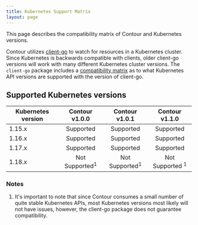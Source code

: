 ```yaml
---
title: Kubernetes Support Matrix
layout: page
---
```


This page describes the compatibility matrix of Contour and Kubernetes versions.

Contour utilizes [client-go][1] to watch for resources in a Kubernetes cluster.
Since Kubernetes is backwards compatible with clients, older client-go versions will work with many different Kubernetes cluster versions.
The `client-go` package includes a [compatibility matrix][2] as to what Kubernetes API versions are supported with the version of client-go.  

## Supported Kubernetes versions

| Kubernetes version | Contour v1.0.0 | Contour v1.0.1 | Contour v1.1.0 |
| ------------ | :-----------: | :-----------: | :----------: | 
| 1.15.x | Supported | Supported | Supported | 
| 1.16.x | Supported | Supported | Supported |
| 1.17.x | Supported | Supported | Supported | 
| 1.18.x | Not Supported<sup>1</sup>  | Not Supported<sup>1</sup> | Not Supported <sup>1</sup> |

### Notes

1. It's important to note that since Contour consumes a small number of quite stable Kubernetes APIs, most Kubernetes versions most likely will not have issues, however, the client-go package does not guarantee compatibility.

[1]: https://github.com/kubernetes/client-go
[2]: https://github.com/kubernetes/client-go#compatibility-matrix
